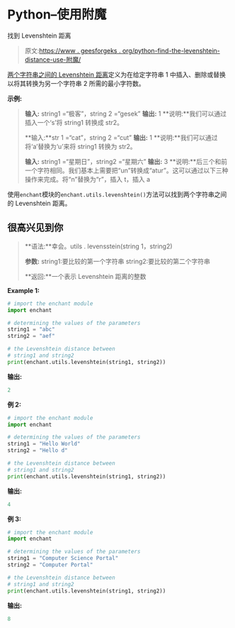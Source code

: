 # Python–使用附魔

找到 Levenshtein 距离

> 原文:[https://www . geesforgeks . org/python-find-the-levenshtein-distance-use-附魔/](https://www.geeksforgeeks.org/python-find-the-levenshtein-distance-using-enchant/)

[两个字符串之间的 Levenshtein 距离](https://en.wikipedia.org/wiki/Levenshtein_distance)定义为在给定字符串 1 中插入、删除或替换以将其转换为另一个字符串 2 所需的最小字符数。

**示例:**

> **输入:** string1 =“极客”，string 2 =“gesek”
> **输出:** 1
> **说明:**我们可以通过插入一个‘s’将 string1 转换成 str2。
> 
> **输入:**str 1 =“cat”，string 2 =“cut”
> **输出:** 1
> **说明:**我们可以通过将‘a’替换为‘u’来将 string1 转换为 str2。
> 
> **输入:** string1 =“星期日”，string2 =“星期六”
> **输出:** 3
> **说明:**后三个和前一个字符相同。我们基本上需要把“un”转换成“atur”。这可以通过以下三种操作来完成。将“n”替换为“r”，插入 t，插入 a

使用`enchant`模块的`enchant.utils.levenshtein()`方法可以找到两个字符串之间的 Levenshtein 距离。

## 很高兴见到你

> **语法:**幸会。utils . levensstein(string 1，string2)
> 
> **参数:**
> string1:要比较的第一个字符串
> string2:要比较的第二个字符串
> 
> **返回:**一个表示 Levenshtein 距离的整数

**Example 1:**

```py
# import the enchant module
import enchant

# determining the values of the parameters
string1 = "abc"
string2 = "aef"

# the Levenshtein distance between
# string1 and string2
print(enchant.utils.levenshtein(string1, string2))
```

**输出:**

```py
2
```

**例 2:**

```py
# import the enchant module
import enchant

# determining the values of the parameters
string1 = "Hello World"
string2 = "Hello d"

# the Levenshtein distance between
# string1 and string2
print(enchant.utils.levenshtein(string1, string2))
```

**输出:**

```py
4
```

**例 3:**

```py
# import the enchant module
import enchant

# determining the values of the parameters
string1 = "Computer Science Portal"
string2 = "Computer Portal"

# the Levenshtein distance between
# string1 and string2
print(enchant.utils.levenshtein(string1, string2))
```

**输出:**

```py
8
```